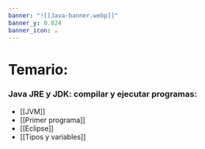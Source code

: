 ```yaml
---
banner: "![[Java-banner.webp]]"
banner_y: 0.824
banner_icon: ☕
---
```


# Temario:

### Java JRE y JDK: compilar y ejecutar programas:
+ [[JVM]]
+ [[Primer programa]]
+ [[Eclipse]]
+ [[Tipos y variables]]